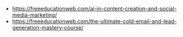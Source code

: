 - https://freeeducationweb.com/ai-in-content-creation-and-social-media-marketing/
- https://freeeducationweb.com/the-ultimate-cold-email-and-lead-generation-mastery-course/
